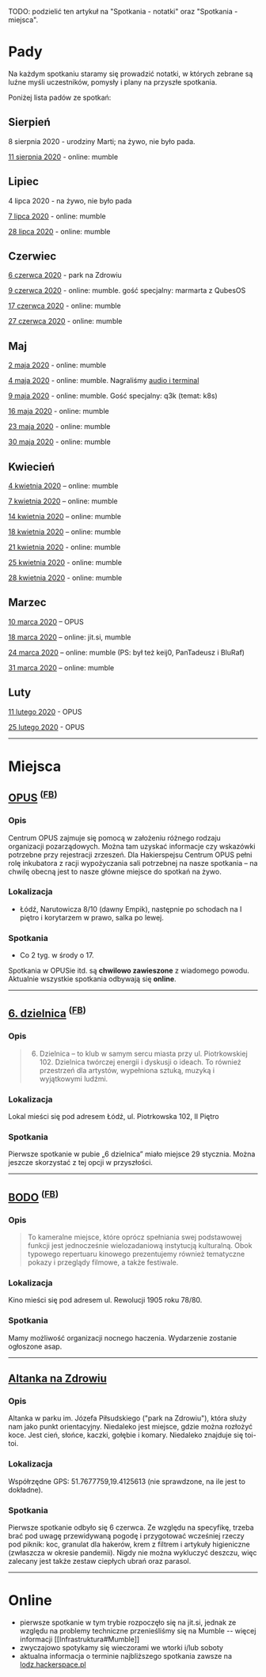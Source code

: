 TODO: podzielić ten artykuł na "Spotkania - notatki" oraz "Spotkania - miejsca".

# Pady

Na każdym spotkaniu staramy się prowadzić notatki, w których zebrane są luźne myśli uczestników, pomysły i plany na przyszłe spotkania.

Poniżej lista padów ze spotkań:

## Sierpień

8 sierpnia 2020 - urodziny Marti; na żywo, nie było pada.

[11 sierpnia 2020](https://pad.hs-ldz.pl/mxE5-jwrTxuUoSDfCiTHuQ#) - online: mumble

## Lipiec

4 lipca 2020 - na żywo, nie było pada

[7 lipca 2020](https://pad.hs-ldz.pl/867NnD78RG-x0APWHse31w) - online: mumble

[28 lipca 2020](https://pad.hs-ldz.pl/xWzuTOyhTeKRUlzkbe-lhA#) - online: mumble

## Czerwiec

[6 czerwca 2020](https://pad.hs-ldz.pl/z8TvQJt-RxKjeMObk_7zxw) - park na Zdrowiu

[9 czerwca 2020](https://pad.hs-ldz.pl/L7naXTGsS0qLNB3PFFpOcw) - online: mumble. gość specjalny: marmarta z QubesOS

[17 czerwca 2020](https://pad.hs-ldz.pl/FobGsp3iSjKcvK2VSxIOGQ) - online: mumble

[27 czerwca 2020](https://pad.hs-ldz.pl/DITkB92VSpa16GA4my0r7w) - online: mumble

## Maj

[2 maja 2020](https://pad.hs-ldz.pl/exePV_y3SGaKfivP2mFb7w) - online: mumble

[4 maja 2020](https://pad.hs-ldz.pl/wVVTLdxNQ4e9yhm6l-SKgg) - online: mumble. Nagraliśmy [audio i terminal](https://github.com/hakierspejs/wiki/tree/master/spotkania/2020/maj/04)

[9 maja 2020](https://pad.hs-ldz.pl/HaE6ojkOQQW1kBRoI6Ikzw#) - online: mumble. Gość specjalny: q3k (temat: k8s)

[16 maja 2020](https://pad.hs-ldz.pl/0sakKK1VRX2JgR9ZWVmM2g) - online: mumble

[23 maja 2020](https://pad.hs-ldz.pl/5eHe0DfxT6mqVVeI7TzayA) - online: mumble

[30 maja 2020](https://pad.hs-ldz.pl/5MhNsEmsQTqIIP3307563g) - online: mumble

## Kwiecień 

[4 kwietnia 2020](https://pad.hs-ldz.pl/-_uV1G2eSAWKyOmzpcgo6w) – online: mumble

[7 kwietnia 2020](https://pad.hs-ldz.pl/F3oHd44sTCapJGABtOaYrg) – online: mumble

[14 kwietnia 2020](https://pad.hs-ldz.pl/SmR-JF0QTNKagijU7v3PoA) – online: mumble

[18 kwietnia 2020](https://pad.hs-ldz.pl/bSAx1vb-SIuy8ITXu9tdRQ) – online: mumble

[21 kwietnia 2020](https://pad.hs-ldz.pl/1yTcKE_LQEW_CyNWsWu3fA) - online: mumble

[25 kwietnia 2020](https://pad.hs-ldz.pl/3jFOIuccSrOMtcjct5mLOw) - online: mumble

[28 kwietnia 2020](https://pad.hs-ldz.pl/eXJcEioMQdiL3J8eKnJPjA) - online: mumble

## Marzec

[10 marca 2020](https://pad.hskrk.pl/p/hslodz-10mar2020) –  OPUS

[18 marca 2020](https://pad.hskrk.pl/p/hslodz-18mar2020) – online: jit.si, mumble

[24 marca 2020](https://pad.hskrk.pl/p/hs_lodz_24_03_2020) – online: mumble (PS: był też keij0, PanTadeusz i BluRaf)

[31 marca 2020](https://pad.hs-ldz.pl/BNDBoOqfT_-dnLAbjOCqwQ) – online: mumble

## Luty

[11 lutego 2020](https://pad.hskrk.pl/p/hslodz-11lut2020) -  OPUS

[25 lutego 2020](https://pad.hskrk.pl/p/hslodz-25lut2020) -  OPUS

***

# Miejsca

<!--

- adres
- kontakt
- reguły

-->

## [OPUS](https://opus.org.pl/) <sup>([**FB**](https://www.facebook.com/CentrumOPUS))</sup>

### Opis

Centrum OPUS zajmuje się pomocą w założeniu różnego rodzaju organizacji pozarządowych. Można tam uzyskać informacje czy wskazówki potrzebne przy rejestracji zrzeszeń. Dla Hakierspejsu Centrum OPUS pełni rolę inkubatora z racji wypożyczania sali potrzebnej na nasze spotkania – na chwilę obecną jest to nasze główne miejsce do spotkań na żywo.

### Lokalizacja

* Łódź, Narutowicza 8/10 (dawny Empik), następnie po schodach na I piętro i korytarzem w prawo, salka po lewej.

### Spotkania
* Co 2 tyg. w środy o 17.

Spotkania w OPUSie itd. są **chwilowo zawieszone** z wiadomego powodu. Aktualnie wszystkie spotkania odbywają się **online**.

***

## [6. dzielnica](https://szostadzielnica.pl/) <sup>([**FB**](https://www.facebook.com/6dzielnica/))
### Opis

> 6. Dzielnica – to klub w samym sercu miasta przy ul. Piotrkowskiej 102. Dzielnica twórczej energii i dyskusji o ideach. To również przestrzeń dla artystów, wypełniona sztuką, muzyką i wyjątkowymi ludźmi.

### Lokalizacja

Lokal mieści się pod adresem Łódź, ul. Piotrkowska 102, II Piętro

### Spotkania

Pierwsze spotkanie w pubie „6 dzielnica” miało miejsce 29 stycznia. Można jeszcze skorzystać z tej opcji w przyszłości.

***

## [BODO](https://kinobodo.pl) <sup>([**FB**](https://www.facebook.com/KinoBodo))</sup>

### Opis

> To kameralne miejsce, które oprócz spełniania swej podstawowej funkcji jest jednocześnie wielozadaniową instytucją kulturalną.
Obok typowego repertuaru kinowego prezentujemy również tematyczne pokazy i przeglądy filmowe, a także festiwale.


### Lokalizacja

Kino mieści się pod adresem ul. Rewolucji 1905 roku 78/80.

### Spotkania

Mamy możliwość organizacji nocnego haczenia. Wydarzenie zostanie ogłoszone asap.


***

## [Altanka na Zdrowiu](https://goo.gl/maps/h18uohKsXMZCon478)

### Opis

Altanka w parku im. Józefa Piłsudskiego ("park na Zdrowiu"), która służy nam jako punkt orientacyjny. Niedaleko jest miejsce, gdzie można rozłożyć koce. Jest cień, słońce, kaczki, gołębie i komary. Niedaleko znajduje się toi-toi.

### Lokalizacja

Współrzędne GPS: 51.7677759,19.4125613 (nie sprawdzone, na ile jest to dokładne).

### Spotkania

Pierwsze spotkanie odbyło się 6 czerwca. Ze względu na specyfikę, trzeba brać pod uwagę przewidywaną pogodę i przygotować wcześniej rzeczy pod piknik: koc, granulat dla hakerów, krem z filtrem i artykuły higieniczne (zwłaszcza w okresie pandemii). Nigdy nie można wykluczyć deszczu, więc zalecany jest także zestaw ciepłych ubrań oraz parasol.

***

# Online

* pierwsze spotkanie w tym trybie rozpoczęło się na jit.si, jednak ze względu na problemy techniczne przenieśliśmy się na Mumble -- więcej informacji [[Infrastruktura#Mumble]]
* zwyczajowo spotykamy się wieczorami we wtorki i/lub soboty
* aktualna informacja o terminie najbliższego spotkania zawsze na [lodz.hackerspace.pl](https://lodz.hackerspace.pl)
